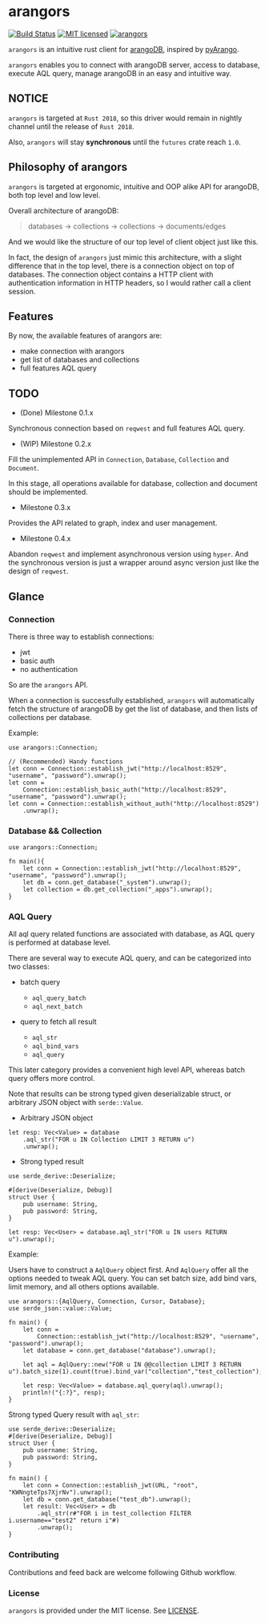 # arangors

[![Build Status](https://travis-ci.org/Guoli-Lyu/arangors.svg?branch=master)](https://travis-ci.org/Guoli-Lyu/arangors)
[![MIT licensed](https://img.shields.io/badge/license-MIT-blue.svg)](./LICENSE)
[![arangors](https://docs.rs/arangors/badge.svg)](https://docs.rs/arangors)

`arangors` is an intuitive rust client for [arangoDB](https://www.arangodb.com/),
inspired by [pyArango](https://github.com/tariqdaouda/pyArango).

`arangors` enables you to connect with arangoDB server, access to database,
execute AQL query, manage arangoDB in an easy and intuitive way.

## NOTICE

`arangors` is targeted at `Rust 2018`, so this driver would remain in
nightly channel until the release of `Rust 2018`.

Also, `arangors` will stay **synchronous** until the `futures` crate reach
`1.0`.

## Philosophy of arangors

`arangors` is targeted at ergonomic, intuitive and OOP alike API for arangoDB,
both top level and low level.

Overall architecture of arangoDB:

> databases -> collections -> collections -> documents/edges

And we would like the structure of our top level of client object just like
this.

In fact, the design of `arangors` just mimic this architecture, with a
slight difference that in the top level, there is a connection object on top
of databases. The connection object contains a HTTP client with
authentication information in HTTP headers, so I would rather call a client
session.

## Features

By now, the available features of arangors are:

- make connection with arangors
- get list of databases and collections
- full features AQL query

## TODO

- (Done) Milestone 0.1.x

Synchronous connection based on `reqwest` and full features AQL query.

- (WIP) Milestone 0.2.x

Fill the unimplemented API in `Connection`, `Database`, `Collection` and `Document`.

In this stage, all operations available for database, collection and document should be implemented.

- Milestone 0.3.x

Provides the API related to graph, index and user management.

- Milestone 0.4.x

Abandon `reqwest` and implement asynchronous version using `hyper`.
And the synchronous version is just a wrapper around async version just like the design of `reqwest`.

## Glance

### Connection

There is three way to establish connections:

- jwt
- basic auth
- no authentication

So are the `arangors` API.

When a connection is successfully established,
`arangors` will automatically fetch the structure of arangoDB
by get the list of database, and then lists of collections per database.

Example:

```rust,ignore
use arangors::Connection;

// (Recommended) Handy functions
let conn = Connection::establish_jwt("http://localhost:8529", "username", "password").unwrap();
let conn =
    Connection::establish_basic_auth("http://localhost:8529", "username", "password").unwrap();
let conn = Connection::establish_without_auth("http://localhost:8529")
    .unwrap();
```

### Database && Collection

```rust, ignore
use arangors::Connection;

fn main(){
    let conn = Connection::establish_jwt("http://localhost:8529", "username", "password").unwrap();
    let db = conn.get_database("_system").unwrap();
    let collection = db.get_collection("_apps").unwrap();
}
```

### AQL Query

All aql query related functions are associated with database, as AQL query
is performed at database level.

There are several way to execute AQL query, and can be categorized into two
classes:

- batch query

  - `aql_query_batch`
  - `aql_next_batch`

- query to fetch all result
  - `aql_str`
  - `aql_bind_vars`
  - `aql_query`

This later category provides a convenient high level API, whereas batch
query offers more control.

Note that results can be strong typed given deserializable struct, or
arbitrary JSON object with `serde::Value`.

- Arbitrary JSON object

```rust, ignore
let resp: Vec<Value> = database
    .aql_str("FOR u IN Collection LIMIT 3 RETURN u")
    .unwrap();
```

- Strong typed result

```rust, ignore
use serde_derive::Deserialize;

#[derive(Deserialize, Debug)]
struct User {
    pub username: String,
    pub password: String,
}

let resp: Vec<User> = database.aql_str("FOR u IN users RETURN u").unwrap();
```

Example:

Users have to construct a `AqlQuery` object first. And `AqlQuery` offer all
the options needed to tweak AQL query. You can set batch size, add bind
vars, limit memory, and all others
options available.

```rust,ignore
use arangors::{AqlQuery, Connection, Cursor, Database};
use serde_json::value::Value;

fn main() {
    let conn =
        Connection::establish_jwt("http://localhost:8529", "username", "password").unwrap();
    let database = conn.get_database("database").unwrap();

    let aql = AqlQuery::new("FOR u IN @@collection LIMIT 3 RETURN u").batch_size(1).count(true).bind_var("collection","test_collection");

    let resp: Vec<Value> = database.aql_query(aql).unwrap();
    println!("{:?}", resp);
}
```

Strong typed Query result with `aql_str`:

```rust, ignore
use serde_derive::Deserialize;
#[derive(Deserialize, Debug)]
struct User {
    pub username: String,
    pub password: String,
}

fn main() {
    let conn = Connection::establish_jwt(URL, "root", "KWNngteTps7XjrNv").unwrap();
    let db = conn.get_database("test_db").unwrap();
    let result: Vec<User> = db
        .aql_str(r#"FOR i in test_collection FILTER i.username=="test2" return i"#)
        .unwrap();
}
```

### Contributing

Contributions and feed back are welcome following Github workflow.

### License

`arangors` is provided under the MIT license. See [LICENSE](./LICENSE).
